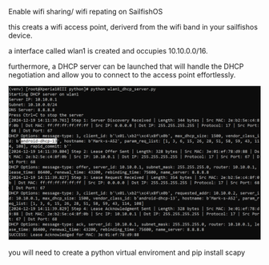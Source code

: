 Enable wifi sharing/ wifi repating on SailfishOS

this creats a wifi access point, deriverd from the wifi band in your sailfishos device.

a interface called wlan1 is created and occupies 10.10.0.0/16.

furthermore, a DHCP server can be launched that will handle the DHCP negotiation and allow you to connect to the access point effortlessly. 

<img src="https://github.com/RetributionByRevenue/SailfishOS-wifi-access-point/blob/main/wlan1_dhcp_server%20screenshot.PNG?raw=true">

you will need to create a python virtual enviroment and pip install scapy
